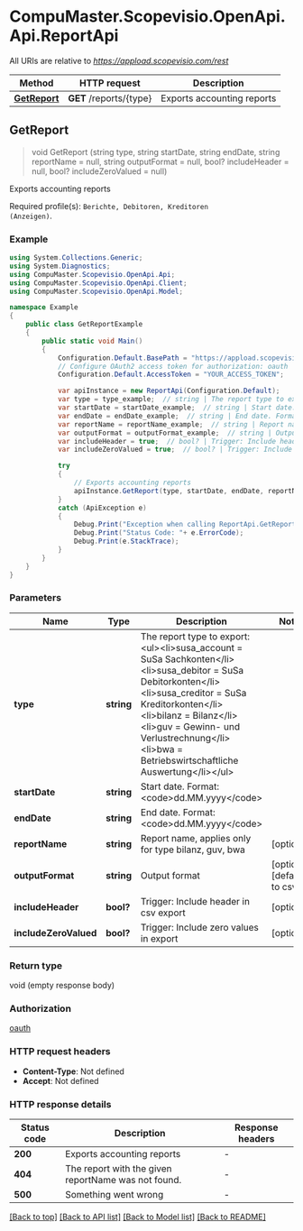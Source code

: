 # CompuMaster.Scopevisio.OpenApi.Api.ReportApi

All URIs are relative to *https://appload.scopevisio.com/rest*

Method | HTTP request | Description
------------- | ------------- | -------------
[**GetReport**](ReportApi.md#getreport) | **GET** /reports/{type} | Exports accounting reports



## GetReport

> void GetReport (string type, string startDate, string endDate, string reportName = null, string outputFormat = null, bool? includeHeader = null, bool? includeZeroValued = null)

Exports accounting reports

Required profile(s): <code>Berichte, Debitoren, Kreditoren (Anzeigen)</code>.

### Example

```csharp
using System.Collections.Generic;
using System.Diagnostics;
using CompuMaster.Scopevisio.OpenApi.Api;
using CompuMaster.Scopevisio.OpenApi.Client;
using CompuMaster.Scopevisio.OpenApi.Model;

namespace Example
{
    public class GetReportExample
    {
        public static void Main()
        {
            Configuration.Default.BasePath = "https://appload.scopevisio.com/rest";
            // Configure OAuth2 access token for authorization: oauth
            Configuration.Default.AccessToken = "YOUR_ACCESS_TOKEN";

            var apiInstance = new ReportApi(Configuration.Default);
            var type = type_example;  // string | The report type to export:<ul><li>susa_account = SuSa Sachkonten</li><li>susa_debitor = SuSa Debitorkonten</li><li>susa_creditor = SuSa Kreditorkonten</li><li>bilanz = Bilanz</li><li>guv = Gewinn- und Verlustrechnung</li><li>bwa = Betriebswirtschaftliche Auswertung</li></ul>
            var startDate = startDate_example;  // string | Start date. Format: <code>dd.MM.yyyy</code>
            var endDate = endDate_example;  // string | End date. Format: <code>dd.MM.yyyy</code>
            var reportName = reportName_example;  // string | Report name, applies only for type bilanz, guv, bwa (optional) 
            var outputFormat = outputFormat_example;  // string | Output format (optional)  (default to csv)
            var includeHeader = true;  // bool? | Trigger: Include header in csv export (optional) 
            var includeZeroValued = true;  // bool? | Trigger: Include zero values in export (optional) 

            try
            {
                // Exports accounting reports
                apiInstance.GetReport(type, startDate, endDate, reportName, outputFormat, includeHeader, includeZeroValued);
            }
            catch (ApiException e)
            {
                Debug.Print("Exception when calling ReportApi.GetReport: " + e.Message );
                Debug.Print("Status Code: "+ e.ErrorCode);
                Debug.Print(e.StackTrace);
            }
        }
    }
}
```

### Parameters


Name | Type | Description  | Notes
------------- | ------------- | ------------- | -------------
 **type** | **string**| The report type to export:&lt;ul&gt;&lt;li&gt;susa_account &#x3D; SuSa Sachkonten&lt;/li&gt;&lt;li&gt;susa_debitor &#x3D; SuSa Debitorkonten&lt;/li&gt;&lt;li&gt;susa_creditor &#x3D; SuSa Kreditorkonten&lt;/li&gt;&lt;li&gt;bilanz &#x3D; Bilanz&lt;/li&gt;&lt;li&gt;guv &#x3D; Gewinn- und Verlustrechnung&lt;/li&gt;&lt;li&gt;bwa &#x3D; Betriebswirtschaftliche Auswertung&lt;/li&gt;&lt;/ul&gt; | 
 **startDate** | **string**| Start date. Format: &lt;code&gt;dd.MM.yyyy&lt;/code&gt; | 
 **endDate** | **string**| End date. Format: &lt;code&gt;dd.MM.yyyy&lt;/code&gt; | 
 **reportName** | **string**| Report name, applies only for type bilanz, guv, bwa | [optional] 
 **outputFormat** | **string**| Output format | [optional] [default to csv]
 **includeHeader** | **bool?**| Trigger: Include header in csv export | [optional] 
 **includeZeroValued** | **bool?**| Trigger: Include zero values in export | [optional] 

### Return type

void (empty response body)

### Authorization

[oauth](../README.md#oauth)

### HTTP request headers

- **Content-Type**: Not defined
- **Accept**: Not defined

### HTTP response details
| Status code | Description | Response headers |
|-------------|-------------|------------------|
| **200** | Exports accounting reports |  -  |
| **404** | The report with the given reportName was not found. |  -  |
| **500** | Something went wrong |  -  |

[[Back to top]](#)
[[Back to API list]](../README.md#documentation-for-api-endpoints)
[[Back to Model list]](../README.md#documentation-for-models)
[[Back to README]](../README.md)

